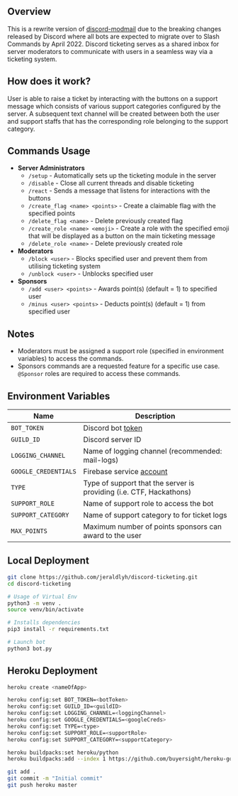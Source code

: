 ## Overview
This is a rewrite version of [discord-modmail](https://github.com/jeraldlyh/discord-modmail) due to the breaking changes released by Discord where all bots are expected to migrate over to Slash Commands by April 2022. Discord ticketing serves as a shared inbox for server moderators to communicate with users in a seamless way via a ticketing system.

## How does it work?
User is able to raise a ticket by interacting with the buttons on a support message which consists of various support categories configured by the server. A subsequent text channel will be created between both the user and support staffs that has the corresponding role belonging to the support category.

## Commands Usage
-   **Server Administrators**
    -   `/setup` - Automatically sets up the ticketing module in the server
    -   `/disable` - Close all current threads and disable ticketing
    -   `/react` - Sends a message that listens for interactions with the buttons
    -   `/create_flag <name> <points>` - Create a claimable flag with the specified points
    -   `/delete_flag <name>` - Delete previously created flag
    -   `/create_role <name> <emoji>` - Create a role with the specified emoji that will be displayed as a button on the main ticketing message
    -   `/delete_role <name>` - Delete previously created role
-   **Moderators**
    -   `/block <user>` - Blocks specified user and prevent them from utilising ticketing system
    -   `/unblock <user>` - Unblocks specified user
-   **Sponsors**
    -   `/add <user> <points>` - Awards point(s) (default = 1) to specified user
    -   `/minus <user> <points>` - Deducts point(s) (default = 1) from specified user

## Notes
-   Moderators must be assigned a support role (specified in environment variables) to access the commands.
-   Sponsors commands are a requested feature for a specific use case. `@Sponsor` roles are required to access these commands.

## Environment Variables
| Name                 | Description                                                                             |
| -------------------- | --------------------------------------------------------------------------------------- |
| `BOT_TOKEN`          | Discord bot [token](https://discord.com/developers/docs/intro)                          |
| `GUILD_ID`           | Discord server ID                                                                       |
| `LOGGING_CHANNEL`    | Name of logging channel (recommended: mail-logs)                                        |
| `GOOGLE_CREDENTIALS` | Firebase service [account](https://firebase.google.com/support/guides/service-accounts) |
| `TYPE`               | Type of support that the server is providing (i.e. CTF, Hackathons)                     |
| `SUPPORT_ROLE`       | Name of support role to access the bot                                                  |
| `SUPPORT_CATEGORY`   | Name of support category to for ticket logs                                             |
| `MAX_POINTS`         | Maximum number of points sponsors can award to the user                                 |


## Local Deployment
```bash
git clone https://github.com/jeraldlyh/discord-ticketing.git
cd discord-ticketing

# Usage of Virtual Env
python3 -m venv .
source venv/bin/activate

# Installs dependencies
pip3 install -r requirements.txt

# Launch bot
python3 bot.py
```

## Heroku Deployment
```bash
heroku create <nameOfApp>

heroku config:set BOT_TOKEN=<botToken>
heroku config:set GUILD_ID=<guildID>
heroku config:set LOGGING_CHANNEL=<loggingChannel>
heroku config:set GOOGLE_CREDENTIALS=<googleCreds>
heroku config:set TYPE=<type>
heroku config:set SUPPORT_ROLE=<supportRole>
heroku config:set SUPPORT_CATEGORY=<supportCategory>

heroku buildpacks:set heroku/python
heroku buildpacks:add --index 1 https://github.com/buyersight/heroku-google-application-credentials-buildpack.git

git add .
git commit -m "Initial commit"
git push heroku master
```